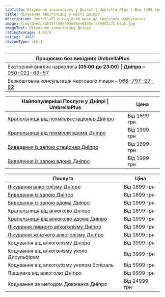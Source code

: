 ```yaml
---
tabTitle: Лікування алкоголізму у Дніпрі | Umbrella Plus | Від 1499 грн
title: Лікування алкоголізму у місті Дніпро
description: UmbrellaPlus Надійний крок до тверезого майбутнього
image: /img/Днепр/3515ffe0e493e05ee61b8efc76482c21_high.jpg
imageText: Лікування алкоголізму Дніпро
ratingAvarage: 4.97/5
rating: '4865'
reviewType: alk-1
---
```


| Працюємо без вихідних UmbrellaPlus                                                          |
| ------------------------------------------------------------------------------------------- |
| Екстрений виклик нарколога **(05:00 до 23:00) \| Дніпро –** [050-021-69-57](tel:0500216957) |
| Безкоштовна консультація чергового лікаря – [068-797-27-82](tel:068-797-2782)                 |

| Найпопулярніші Послуги у Дніпрі \| UmbrellaPlus                              | Цена         |
| ---------------------------------------------------------------------------- | ------------ |
| [Крапельниця від похмілля стаціонар Дніпро](Kapelnica_ot_alkogola_dnepr)     | Від 1699 грн |
| [Крапельниця від похмілля вдома Дніпро](Kapelnica_ot_alkogola_na_domy_dnepr) | Від 1999 грн |
| [Виведення із запою стаціонар Дніпро](Vivod-iz-zapoia-dnepr-ua)              | Від 1699 грн |
| [Виведення із запою вдома Дніпро](Vivod-iz-zapoia-na-domy-dnepr-ua)          | Від 1999 грн |

| Послуга                                                                          | Ціна          |
| -------------------------------------------------------------------------------- | ------------- |
| [Лікування алкоголізму Дніпро](lechenie-alkogolizma-dnepr-ua)                    | Від 1699 грн  |
| [Виведення із запою Дніпро](Vivod-iz-zapoia-dnepr-ua)                            | Від 1699 грн  |
| [Виведення із запою вдома Дніпро](Vivod-iz-zapoia-na-domy-dnepr-ua)              | Від 1999 грн  |
| [Крапельниця від алкоголю Дніпро](Kapelnica_ot_alkogola_dnepr)                   | Від 1699 грн  |
| [Крапельниця від алкоголю вдома Дніпро](Kapelnica_ot_alkogola_na_domy_dnepr)     | Від 1999 грн  |
| [Лікування пивного алкоголізму Дніпро](lechenie-pivnogo-alkogolizma-v-dnepre-ua) | Від 1699 грн  |
| [Лікування жіночого алкоголізму Дніпро](lechenie-jenskogo-alkogolizma-dnipro-ua) | Від 1699 грн  |
| Кодування від алкоголізму Дніпро                                                 | Від 3999 грн  |
| Кодування від алкоголізму уколо Дисульфірам                                      | Від 3999 грн  |
| Кодування від алкоголізму уколом Еспіраль                                        | Від 5999 грн  |
| Підшивка від алкоголю Дніпро                                                     | Від 9999 грн  |
| Кодування за методом Довженка Дніпро                                             | Від 14999 грн |

